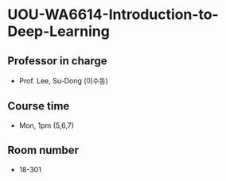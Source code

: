 # UOU-WA6614-Introduction-to-Deep-Learning
## Professor in charge
- Prof. Lee, Su-Dong (이수동)
## Course time
- Mon, 1pm (5,6,7)
## Room number
- 18-301
